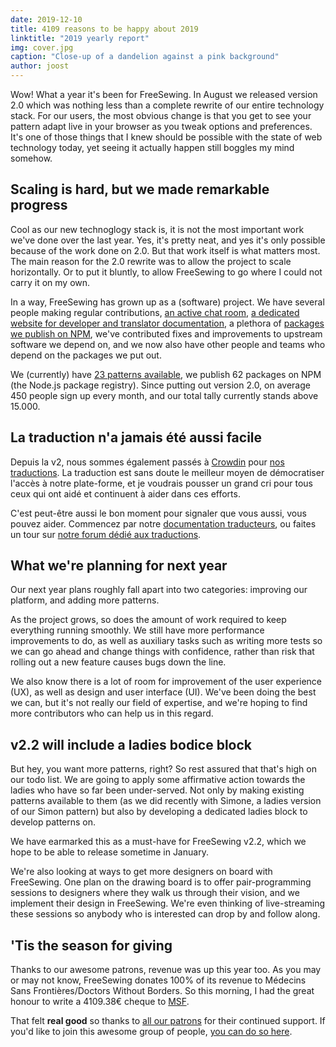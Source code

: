 ```yaml
---
date: 2019-12-10
title: 4109 reasons to be happy about 2019
linktitle: "2019 yearly report"
img: cover.jpg
caption: "Close-up of a dandelion against a pink background"
author: joost
---
```


Wow! What a year it's been for FreeSewing. In August we released version 2.0 which was nothing less than a complete rewrite of our entire technology stack. For our users, the most obvious change is that you get to see your pattern adapt live in your browser as you tweak options and preferences. It's one of those things that I knew should be possible with the state of web technology today, yet seeing it actually happen still boggles my mind somehow.

## Scaling is hard, but we made remarkable progress

Cool as our new technoglogy stack is, it is not the most important work we've done over the last year. Yes, it's pretty neat, and yes it's only possible because of the work done on 2.0. But that work itself is what matters most. The main reason for the 2.0 rewrite was to allow the project to scale horizontally. Or to put it bluntly, to allow FreeSewing to go where I could not carry it on my own.

In a way, FreeSewing has grown up as a (software) project. We have several people making regular contributions, [an active chat room](https://gitter.im/freesewing/chat), [a dedicated website for developer and translator documentation](https://freesewing.dev), a plethora of [packages we publish on NPM](https://www.npmjs.com/search?q=keywords:freesewing), we've contributed fixes and improvements to upstream software we depend on, and we now also have other people and teams who depend on the packages we put out.

We (currently) have [23 patterns available](/patterns/), we publish 62 packages on NPM (the Node.js package registry). Since putting out version 2.0, on average 450 people sign up every month, and our total tally currently stands above 15.000.

## La traduction n'a jamais été aussi facile

Depuis la v2, nous sommes également passés à [Crowdin](https://crowdin.com) pour [nos traductions](https://freesewing.dev/guides/translator/). La traduction est sans doute le meilleur moyen de démocratiser l'accès à notre plate-forme, et je voudrais pousser un grand cri pour tous ceux qui ont aidé et continuent à aider dans ces efforts.

C'est peut-être aussi le bon moment pour signaler que vous aussi, vous pouvez aider. Commencez par notre [documentation traducteurs](https://freesewing.dev/guides/translator/), ou faites un tour sur [notre forum dédié aux traductions](https://gitter.im/freesewing/translation).

## What we're planning for next year

Our next year plans roughly fall apart into two categories: improving our platform, and adding more patterns.

As the project grows, so does the amount of work required to keep everything running smoothly. We still have more performance improvements to do, as well as auxiliary tasks such as writing more tests so we can go ahead and change things with confidence, rather than risk that rolling out a new feature causes bugs down the line.

We also know there is a lot of room for improvement of the user experience (UX), as well as design and user interface (UI). We've been doing the best we can, but it's not really our field of expertise, and we're hoping to find more contributors who can help us in this regard.

## v2.2 will include a ladies bodice block

But hey, you want more patterns, right? So rest assured that that's high on our todo list. We are going to apply some affirmative action towards the ladies who have so far been under-served. Not only by making existing patterns available to them (as we did recently with Simone, a ladies version of our Simon pattern) but also by developing a dedicated ladies block to develop patterns on.

We have earmarked this as a must-have for FreeSewing v2.2, which we hope to be able to release sometime in January.

We're also looking at ways to get more designers on board with FreeSewing. One plan on the drawing board is to offer pair-programming sessions to designers where they walk us through their vision, and we implement their design in FreeSewing. We're even thinking of live-streaming these sessions so anybody who is interested can drop by and follow along.

## 'Tis the season for giving

Thanks to our awesome patrons, revenue was up this year too. As you may or may not know, FreeSewing donates 100% of its revenue to Médecins Sans Frontières/Doctors Without Borders. So this morning, I had the great honour to write a 4109.38€ cheque to [MSF](https://www.msf.org/).

That felt **real good** so thanks to [all our patrons](/patrons) for their continued support. If you'd like to join this awesome group of people, [you can do so here](/patrons/join).



